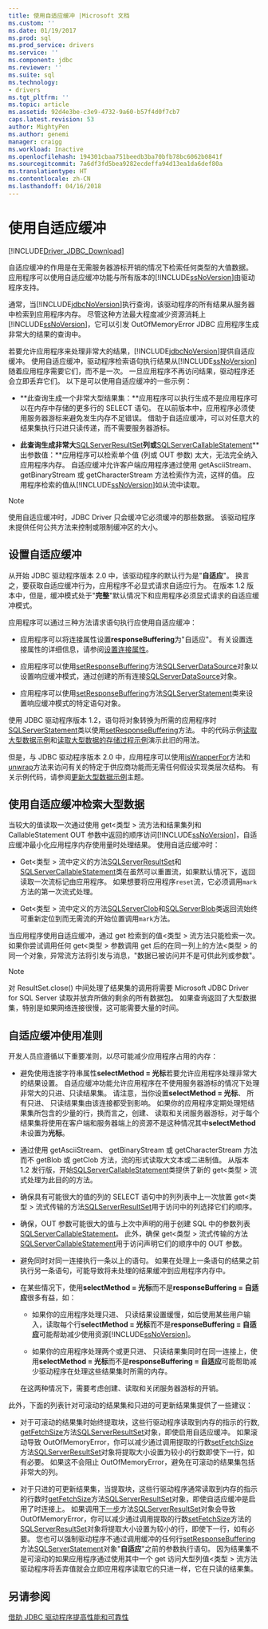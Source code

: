 ```yaml
---
title: 使用自适应缓冲 |Microsoft 文档
ms.custom: ''
ms.date: 01/19/2017
ms.prod: sql
ms.prod_service: drivers
ms.service: ''
ms.component: jdbc
ms.reviewer: ''
ms.suite: sql
ms.technology:
- drivers
ms.tgt_pltfrm: ''
ms.topic: article
ms.assetid: 92d4e3be-c3e9-4732-9a60-b57f4d0f7cb7
caps.latest.revision: 53
author: MightyPen
ms.author: genemi
manager: craigg
ms.workload: Inactive
ms.openlocfilehash: 194301cbaa751beedb3ba70bfb78bc6062b0841f
ms.sourcegitcommit: 7a6df3fd5bea9282ecdeffa94d13ea1da6def80a
ms.translationtype: HT
ms.contentlocale: zh-CN
ms.lasthandoff: 04/16/2018
---
```

# <a name="using-adaptive-buffering"></a>使用自适应缓冲
[!INCLUDE[Driver_JDBC_Download](../../includes/driver_jdbc_download.md)]

  自适应缓冲的作用是在无需服务器游标开销的情况下检索任何类型的大值数据。 应用程序可以使用自适应缓冲功能与所有版本的[!INCLUDE[ssNoVersion](../../includes/ssnoversion_md.md)]由驱动程序支持。  
  
 通常，当[!INCLUDE[jdbcNoVersion](../../includes/jdbcnoversion_md.md)]执行查询，该驱动程序的所有结果从服务器中检索到应用程序内存。 尽管这种方法最大程度减少资源消耗上[!INCLUDE[ssNoVersion](../../includes/ssnoversion_md.md)]，它可以引发 OutOfMemoryError JDBC 应用程序生成非常大的结果的查询中。  
  
 若要允许应用程序来处理非常大的结果，[!INCLUDE[jdbcNoVersion](../../includes/jdbcnoversion_md.md)]提供自适应缓冲。 使用自适应缓冲，驱动程序检索语句执行结果从[!INCLUDE[ssNoVersion](../../includes/ssnoversion_md.md)]随着应用程序需要它们，而不是一次。 一旦应用程序不再访问结果，驱动程序还会立即丢弃它们。 以下是可以使用自适应缓冲的一些示例：  
  
-   **此查询生成一个非常大型结果集：**应用程序可以执行生成不是应用程序可以在内存中存储的更多行的 SELECT 语句。 在以前版本中，应用程序必须使用服务器游标来避免发生内存不足错误。 借助于自适应缓冲，可以对任意大的结果集执行只进只读传递，而不需要服务器游标。  
  
-   **此查询生成非常大**[SQLServerResultSet](../../connect/jdbc/reference/sqlserverresultset-class.md)**列或**[SQLServerCallableStatement](../../connect/jdbc/reference/sqlservercallablestatement-class.md)**出参数值：**应用程序可以检索单个值 (列或 OUT 参数) 太大，无法完全纳入应用程序内存。         自适应缓冲允许客户端应用程序通过使用 getAsciiStream、 getBinaryStream 或 getCharacterStream 方法检索作为流，这样的值。 应用程序检索的值从[!INCLUDE[ssNoVersion](../../includes/ssnoversion_md.md)]如从流中读取。  
  
> [!NOTE]  
>  使用自适应缓冲时，JDBC Driver 只会缓冲它必须缓冲的那些数据。 该驱动程序未提供任何公共方法来控制或限制缓冲区的大小。  
  
## <a name="setting-adaptive-buffering"></a>设置自适应缓冲  
 从开始 JDBC 驱动程序版本 2.0 中，该驱动程序的默认行为是"**自适应**"。 换言之，要获取自适应缓冲行为，应用程序不必显式请求自适应行为。 在版本 1.2 版本中，但是，缓冲模式处于"**完整**"默认情况下和应用程序必须显式请求的自适应缓冲模式。  
  
 应用程序可以通过三种方法请求语句执行应使用自适应缓冲：  
  
-   应用程序可以将连接属性设置**responseBuffering**为"自适应"。 有关设置连接属性的详细信息，请参阅[设置连接属性](../../connect/jdbc/setting-the-connection-properties.md)。  
  
-   应用程序可以使用[setResponseBuffering](../../connect/jdbc/reference/setresponsebuffering-method-sqlserverdatasource.md)方法[SQLServerDataSource](../../connect/jdbc/reference/sqlserverdatasource-class.md)对象以设置响应缓冲模式，通过创建的所有连接[SQLServerDataSource](../../connect/jdbc/reference/sqlserverdatasource-class.md)对象。  
  
-   应用程序可以使用[setResponseBuffering](../../connect/jdbc/reference/setresponsebuffering-method-sqlserverstatement.md)方法[SQLServerStatement](../../connect/jdbc/reference/sqlserverstatement-class.md)类来设置响应缓冲模式的特定语句对象。  
  
 使用 JDBC 驱动程序版本 1.2，语句将对象转换为所需的应用程序时[SQLServerStatement](../../connect/jdbc/reference/sqlserverstatement-class.md)类以使用[setResponseBuffering](../../connect/jdbc/reference/setresponsebuffering-method-sqlserverstatement.md)方法。 中的代码示例[读取大型数据示例](../../connect/jdbc/reading-large-data-sample.md)和[读取大型数据的存储过程示例](../../connect/jdbc/reading-large-data-with-stored-procedures-sample.md)演示此旧的用法。  
  
 但是，与 JDBC 驱动程序版本 2.0 中，应用程序可以使用[isWrapperFor](../../connect/jdbc/reference/iswrapperfor-method-sqlserverstatement.md)方法和[unwrap](../../connect/jdbc/reference/unwrap-method-sqlserverstatement.md)方法来访问有关的特定于供应商功能而无需任何假设实现类层次结构。 有关示例代码，请参阅[更新大型数据示例](../../connect/jdbc/updating-large-data-sample.md)主题。  
  
## <a name="retrieving-large-data-with-adaptive-buffering"></a>使用自适应缓冲检索大型数据  
 当较大的值读取一次通过使用 get\<类型 > 流方法和结果集列和 CallableStatement OUT 参数中返回的顺序访问[!INCLUDE[ssNoVersion](../../includes/ssnoversion_md.md)]，自适应缓冲最小化应用程序内存使用量时处理结果。 使用自适应缓冲时：  
  
-   Get\<类型 > 流中定义的方法[SQLServerResultSet](../../connect/jdbc/reference/sqlserverresultset-class.md)和[SQLServerCallableStatement](../../connect/jdbc/reference/sqlservercallablestatement-class.md)类在虽然可以重置流，如果默认情况下，返回读取一次流标记由应用程序。 如果想要将应用程序`reset`流，它必须调用`mark`方法的第一次流式处理。  
  
-   Get\<类型 > 流中定义的方法[SQLServerClob](../../connect/jdbc/reference/sqlserverclob-class.md)和[SQLServerBlob](../../connect/jdbc/reference/sqlserverblob-class.md)类返回流始终可重新定位到而无需流的开始位置调用`mark`方法。  
  
 当应用程序使用自适应缓冲，通过 get 检索到的值\<类型 > 流方法只能检索一次。 如果你尝试调用任何 get\<类型 > 参数调用 get 后的在同一列上的方法\<类型 > 的同一个对象，异常流方法将引发与消息，"数据已被访问并不是可供此列或参数"。  
  
> [!NOTE]
> 对 ResultSet.close() 中间处理了结果集的调用将需要 Microsoft JDBC Driver for SQL Server 读取并放弃所做的剩余的所有数据包。 如果查询返回了大型数据集，特别是如果网络连接很慢，这可能需要大量的时间。     
  
## <a name="guidelines-for-using-adaptive-buffering"></a>自适应缓冲使用准则  
 开发人员应遵循以下重要准则，以尽可能减少应用程序占用的内存：  
  
-   避免使用连接字符串属性**selectMethod = 光标**若要允许应用程序处理非常大的结果设置。 自适应缓冲功能允许应用程序在不使用服务器游标的情况下处理非常大的只进、只读结果集。 请注意，当你设置**selectMethod = 光标**、 所有只进、 只读结果集由该连接都受到影响。 如果你的应用程序定期处理短结果集所包含的少量的行，换而言之，创建、 读取和关闭服务器游标，对于每个结果集将使用在客户端和服务器端上的资源不是这种情况其中**selectMethod**未设置为**光标**。  
  
-   通过使用 getAsciiStream、 getBinaryStream 或 getCharacterStream 方法而不 getBlob 或 getClob 方法，流的形式读取大文本或二进制值。 从版本 1.2 发行版，开始[SQLServerCallableStatement](../../connect/jdbc/reference/sqlservercallablestatement-class.md)类提供了新的 get\<类型 > 流式处理为此目的的方法。  
  
-   确保具有可能很大的值的列的 SELECT 语句中的列列表中上一次放置 get\<类型 > 流式传输的方法[SQLServerResultSet](../../connect/jdbc/reference/sqlserverresultset-class.md)用于访问中的列选择它们的顺序。  
  
-   确保，OUT 参数可能很大的值与上次中声明的用于创建 SQL 中的参数列表[SQLServerCallableStatement](../../connect/jdbc/reference/sqlservercallablestatement-class.md)。 此外，确保 get\<类型 > 流式传输的方法[SQLServerCallableStatement](../../connect/jdbc/reference/sqlservercallablestatement-class.md)用于访问声明它们的顺序中的 OUT 参数。  
  
-   避免同时对同一连接执行一条以上的语句。 如果在处理上一条语句的结果之前执行另一条语句，可能导致将未处理的结果缓冲到应用程序内存中。  
  
-   在某些情况下，使用**selectMethod = 光标**而不是**responseBuffering = 自适应**很多有益，如：  
  
    -   如果你的应用程序处理只进、 只读结果设置缓慢，如后使用某些用户输入，读取每个行**selectMethod = 光标**而不是**responseBuffering = 自适应**可能帮助减少使用资源[!INCLUDE[ssNoVersion](../../includes/ssnoversion_md.md)]。  
  
    -   如果你的应用程序处理两个或更只进、 只读结果集同时在同一连接上，使用**selectMethod = 光标**而不是**responseBuffering = 自适应**可能帮助减少驱动程序在处理这些结果集时所需的内存。  
  
     在这两种情况下，需要考虑创建、读取和关闭服务器游标的开销。  
  
 此外，下面的列表针对可滚动的结果集和只进的可更新结果集提供了一些建议：  
  
-   对于可滚动的结果集时始终提取块，这些行驱动程序读取到内存的指示的行数, [getFetchSize](../../connect/jdbc/reference/getfetchsize-method-sqlserverresultset.md)方法[SQLServerResultSet](../../connect/jdbc/reference/sqlserverresultset-class.md)对象，即使启用自适应缓冲。 如果滚动导致 OutOfMemoryError，你可以减少通过调用提取的行数[setFetchSize](../../connect/jdbc/reference/setfetchsize-method-sqlserverresultset.md)方法[SQLServerResultSet](../../connect/jdbc/reference/sqlserverresultset-class.md)对象将提取大小设置为较小的行数即使下一行，如有必要。 如果这不会阻止 OutOfMemoryError，避免在可滚动的结果集包括非常大的列。  
  
-   对于只进的可更新结果集，当提取块，这些行驱动程序通常读取到内存的指示的行数时[getFetchSize](../../connect/jdbc/reference/getfetchsize-method-sqlserverresultset.md)方法[SQLServerResultSet](../../connect/jdbc/reference/sqlserverresultset-class.md)对象，即使自适应缓冲是启用了时连接上。 如果调用[下一步](../../connect/jdbc/reference/next-method-sqlserverresultset.md)方法[SQLServerResultSet](../../connect/jdbc/reference/sqlserverresultset-class.md)对象会导致 OutOfMemoryError，你可以减少通过调用提取的行数[setFetchSize](../../connect/jdbc/reference/setfetchsize-method-sqlserverresultset.md)方法的[SQLServerResultSet](../../connect/jdbc/reference/sqlserverresultset-class.md)对象将提取大小设置为较小的行，即使下一行，如有必要。 您也可以强制驱动程序不通过调用缓冲的任何行[setResponseBuffering](../../connect/jdbc/reference/setresponsebuffering-method-sqlserverstatement.md)方法[SQLServerStatement](../../connect/jdbc/reference/sqlserverstatement-class.md)对象"**自适应**"之前的参数执行语句。 因为结果集不是可滚动的如果应用程序通过使用其中一个 get 访问大型列值\<类型 > 流方法驱动程序将丢弃值就会立即应用程序读取它的只进一样，它在只读的结果集。  
  
## <a name="see-also"></a>另请参阅  
 [借助 JDBC 驱动程序提高性能和可靠性](../../connect/jdbc/improving-performance-and-reliability-with-the-jdbc-driver.md)  
  
  
